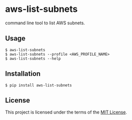 # aws-list-subnets

command line tool to list AWS subnets.

## Usage

    $ aws-list-subnets
    $ aws-list-subnets --profile <AWS_PROFILE_NAME>
    $ aws-list-subnets --help

## Installation

    $ pip install aws-list-subnets

## License

This project is licensed under the terms of the [MIT License](https://opensource.org/licenses/MIT).

